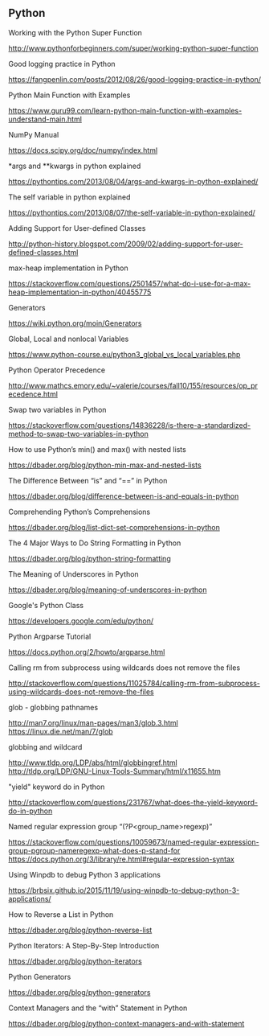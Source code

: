 Python
------

Working with the Python Super Function

http://www.pythonforbeginners.com/super/working-python-super-function

Good logging practice in Python

https://fangpenlin.com/posts/2012/08/26/good-logging-practice-in-python/

Python Main Function with Examples

https://www.guru99.com/learn-python-main-function-with-examples-understand-main.html

NumPy Manual

https://docs.scipy.org/doc/numpy/index.html

*args and **kwargs in python explained

https://pythontips.com/2013/08/04/args-and-kwargs-in-python-explained/

The self variable in python explained

https://pythontips.com/2013/08/07/the-self-variable-in-python-explained/

Adding Support for User-defined Classes

http://python-history.blogspot.com/2009/02/adding-support-for-user-defined-classes.html

max-heap implementation in Python

https://stackoverflow.com/questions/2501457/what-do-i-use-for-a-max-heap-implementation-in-python/40455775

Generators

https://wiki.python.org/moin/Generators

Global, Local and nonlocal Variables

https://www.python-course.eu/python3_global_vs_local_variables.php

Python Operator Precedence

http://www.mathcs.emory.edu/~valerie/courses/fall10/155/resources/op_precedence.html

Swap two variables in Python

https://stackoverflow.com/questions/14836228/is-there-a-standardized-method-to-swap-two-variables-in-python

How to use Python’s min() and max() with nested lists

https://dbader.org/blog/python-min-max-and-nested-lists

The Difference Between “is” and “==” in Python

https://dbader.org/blog/difference-between-is-and-equals-in-python

Comprehending Python’s Comprehensions

https://dbader.org/blog/list-dict-set-comprehensions-in-python

The 4 Major Ways to Do String Formatting in Python

https://dbader.org/blog/python-string-formatting

The Meaning of Underscores in Python

https://dbader.org/blog/meaning-of-underscores-in-python

Google's Python Class

https://developers.google.com/edu/python/

Python Argparse Tutorial

https://docs.python.org/2/howto/argparse.html

Calling rm from subprocess using wildcards does not remove the files

http://stackoverflow.com/questions/11025784/calling-rm-from-subprocess-using-wildcards-does-not-remove-the-files

glob - globbing pathnames

http://man7.org/linux/man-pages/man3/glob.3.html
https://linux.die.net/man/7/glob

globbing and wildcard

http://www.tldp.org/LDP/abs/html/globbingref.html
http://tldp.org/LDP/GNU-Linux-Tools-Summary/html/x11655.htm

"yield" keyword do in Python

http://stackoverflow.com/questions/231767/what-does-the-yield-keyword-do-in-python

Named regular expression group “(?P<group_name>regexp)”

https://stackoverflow.com/questions/10059673/named-regular-expression-group-pgroup-nameregexp-what-does-p-stand-for
https://docs.python.org/3/library/re.html#regular-expression-syntax

Using Winpdb to debug Python 3 applications

https://brbsix.github.io/2015/11/19/using-winpdb-to-debug-python-3-applications/

How to Reverse a List in Python

https://dbader.org/blog/python-reverse-list

Python Iterators: A Step-By-Step Introduction

https://dbader.org/blog/python-iterators

Python Generators

https://dbader.org/blog/python-generators

Context Managers and the “with” Statement in Python

https://dbader.org/blog/python-context-managers-and-with-statement
